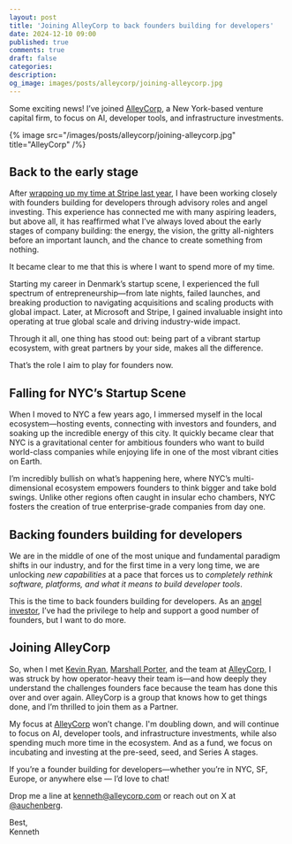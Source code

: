 ```yaml
---
layout: post
title: 'Joining AlleyCorp to back founders building for developers'
date: 2024-12-10 09:00
published: true
comments: true
draft: false
categories:
description:
og_image: images/posts/alleycorp/joining-alleycorp.jpg
---
```


Some exciting news! I’ve joined [AlleyCorp](https://alleycorp.com/), a New York-based venture capital firm, to focus on AI, developer tools, and infrastructure investments.

{% image src="/images/posts/alleycorp/joining-alleycorp.jpg" title="AlleyCorp" /%}

## Back to the early stage

After [wrapping up my time at Stripe last year](https://kenneth.io/post/getting-back-to-my-entrepreneurial-roots), I have been working closely with founders building for developers through advisory roles and angel investing. This experience has connected me with many aspiring leaders, but above all, it has reaffirmed what I’ve always loved about the early stages of company building: the energy, the vision, the gritty all-nighters before an important launch, and the chance to create something from nothing.

It became clear to me that this is where I want to spend more of my time.

Starting my career in Denmark’s startup scene, I experienced the full spectrum of entrepreneurship—from late nights, failed launches, and breaking production to navigating acquisitions and scaling products with global impact. Later, at Microsoft and Stripe, I gained invaluable insight into operating at true global scale and driving industry-wide impact.

Through it all, one thing has stood out: being part of a vibrant startup ecosystem, with great partners by your side, makes all the difference.

That’s the role I aim to play for founders now.

## Falling for NYC’s Startup Scene

When I moved to NYC a few years ago, I immersed myself in the local ecosystem—hosting events, connecting with investors and founders, and soaking up the incredible energy of this city. It quickly became clear that NYC is a gravitational center for ambitious founders who want to build world-class companies while enjoying life in one of the most vibrant cities on Earth.

I’m incredibly bullish on what’s happening here, where NYC’s multi-dimensional ecosystem empowers founders to think bigger and take bold swings. Unlike other regions often caught in insular echo chambers, NYC fosters the creation of true enterprise-grade companies from day one.

## Backing founders building for developers

We are in the middle of one of the most unique and fundamental paradigm shifts in our industry, and for the first time in a very long time, we are unlocking _new capabilities_ at a pace that forces us to _completely rethink software, platforms, and what it means to build developer tools_.

This is the time to back founders building for developers. As an [angel investor](https://developers.vc), I’ve had the privilege to help and support a good number of founders, but I want to do more.

## Joining AlleyCorp

So, when I met [Kevin Ryan](https://alleycorp.com/companies/kevin-ryan/), [Marshall Porter](https://alleycorp.com/companies/marshall-porter/), and the team at [AlleyCorp](https://alleycorp.com/), I was struck by how operator-heavy their team is—and how deeply they understand the challenges founders face because the team has done this over and over again. AlleyCorp is a group that knows how to get things done, and I’m thrilled to join them as a Partner.

My focus at [AlleyCorp](https://alleycorp.com/) won’t change. I'm doubling down, and will continue to focus on AI, developer tools, and infrastructure investments, while also spending much more time in the ecosystem. And as a fund, we focus on incubating and investing at the pre-seed, seed, and Series A stages.

If you’re a founder building for developers—whether you’re in NYC, SF, Europe, or anywhere else — I’d love to chat!

Drop me a line at [kenneth@alleycorp.com](mailto:kenneth@alleycorp.com) or reach out on X at [@auchenberg](https://x.com/auchenberg).

Best,  
Kenneth
